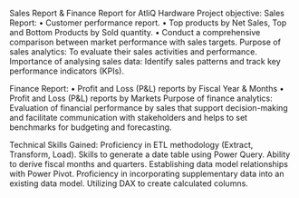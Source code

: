 Sales Report & Finance Report for AtliQ Hardware
Project objective:
Sales Report:
•	Customer performance report.
•	Top products by Net Sales, Top and Bottom Products by Sold quantity.
•	Conduct a comprehensive comparison between market performance with sales targets.
Purpose of sales analytics: To evaluate their sales activities and performance.
Importance of analysing sales data: Identify sales patterns and track key performance indicators (KPIs).

Finance Report:
•	Profit and Loss (P&L) reports by Fiscal Year & Months
•	Profit and Loss (P&L) reports by Markets
Purpose of finance analytics: Evaluation of financial performance by sales that support decision-making 
and facilitate communication with stakeholders and helps to set benchmarks for budgeting and forecasting. 


Technical Skills Gained:
 Proficiency in ETL methodology (Extract, Transform, Load).
 Skills to generate a date table using Power Query.
 Ability to derive fiscal months and quarters.
 Establishing data model relationships with Power Pivot.
 Proficiency in incorporating supplementary data into an existing data model.
 Utilizing DAX to create calculated columns.

